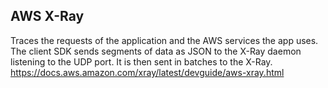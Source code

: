 ## AWS X-Ray

Traces the requests of the application and the AWS services the app uses.
The client SDK sends segments of data as JSON to the X-Ray daemon listening to the UDP port. It is then sent in batches to the X-Ray.
https://docs.aws.amazon.com/xray/latest/devguide/aws-xray.html